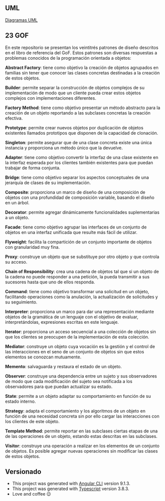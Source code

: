 ## UML

[Diagramas UML](http://www.mcdonaldland.info/files/designpatterns/designpatternscard.pdf)

## 23 GOF

En este repositorio se presentan los veintitrés patrones de diseño descritos en el libro de referencia del GoF. Estos patrones son diversas respuestas a problemas conocidos de la programación orientada a objetos:

**Abstract Factory**: tiene como objetivo la creación de objetos agrupados en familias sin tener que conocer las clases concretas destinadas a la creación de estos objetos.

**Builder**: permite separar la construcción de objetos complejos de su implementación de modo que un cliente pueda crear estos objetos complejos con implementaciones diferentes.

**Factory Method**: tiene como objetivo presentar un método abstracto para la creación de un objeto reportando a las subclases concretas la creación efectiva.

**Prototype**: permite crear nuevos objetos por duplicación de objetos existentes llamados prototipos que disponen de la capacidad de clonación.

**Singleton**: permite asegurar que de una clase concreta existe una única instancia y proporciona un método único que la devuelve.

**Adapter**: tiene como objetivo convertir la interfaz de una clase existente en la interfaz esperada por los clientes también existentes para que puedan trabajar de forma conjunta.

**Bridge**: tiene como objetivo separar los aspectos conceptuales de una jerarquía de clases de su implementación.

**Composite**: proporciona un marco de diseño de una composición de objetos con una profundidad de composición variable, basando el diseño en un árbol.

**Decorator**: permite agregar dinámicamente funcionalidades suplementarias a un objeto.

**Facade**: tiene como objetivo agrupar las interfaces de un conjunto de objetos en una interfaz unificada que resulte más fácil de utilizar.

**Flyweight**: facilita la compartición de un conjunto importante de objetos con granularidad muy fina.

**Proxy**: construye un objeto que se substituye por otro objeto y que controla su acceso.

**Chain of Responsibility**: crea una cadena de objetos tal que si un objeto de la cadena no puede responder a una petición, la pueda transmitir a sus sucesores hasta que uno de ellos responda.

**Command**: tiene como objetivo transformar una solicitud en un objeto, facilitando operaciones como la anulación, la actualización de solicitudes y su seguimiento.

**Interpreter**: proporciona un marco para dar una representación mediante objetos de la gramática de un lenguaje con el objetivo de evaluar, interpretándolas, expresiones escritas en este lenguaje.

**Iterator**: proporciona un acceso secuencial a una colección de objetos sin que los clientes se preocupen de la implementación de esta colección.

**Mediator**: construye un objeto cuya vocación es la gestión y el control de las interacciones en el seno de un conjunto de objetos sin que estos elementos se conozcan mutuamente.

**Memento**: salvaguarda y restaura el estado de un objeto.

**Observer**: construye una dependencia entre un sujeto y sus observadores de modo que cada modificación del sujeto sea notificada a los observadores para que puedan actualizar su estado.

**State**: permite a un objeto adaptar su comportamiento en función de su estado interno.

**Strategy**: adapta el comportamiento y los algoritmos de un objeto en función de una necesidad concreta sin por ello cargar las interacciones con los clientes de este objeto.

**Template Method**: permite reportar en las subclases ciertas etapas de una de las operaciones de un objeto, estando estas descritas en las subclases.

**Visitor**: construye una operación a realizar en los elementos de un conjunto de objetos. Es posible agregar nuevas operaciones sin modificar las clases de estos objetos.

## Versionado

* This project was generated with [Angular CLI](https://github.com/angular/angular-cli) version 9.1.3.
* This project was generated with [Typescript](https://github.com/microsoft/TypeScript) version 3.8.3.
* Love and coffee :wink:
